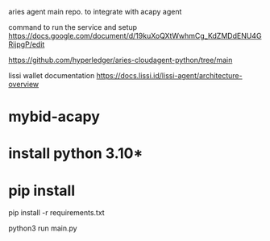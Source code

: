aries agent main repo. to integrate with acapy agent

command to run the service and setup
https://docs.google.com/document/d/19kuXoQXtWwhmCg_KdZMDdENU4GRijpgP/edit


https://github.com/hyperledger/aries-cloudagent-python/tree/main


lissi wallet documentation
https://docs.lissi.id/lissi-agent/architecture-overview


# mybid-acapy
# install python 3.10*

# pip install 

pip install -r requirements.txt

python3 run main.py
